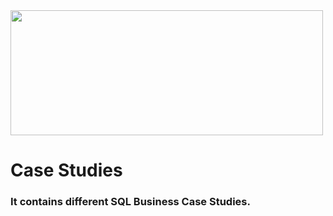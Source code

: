 <img height="200" width="500" src="https://i.imgur.com/HeXwtv0.png">

# Case Studies

### It contains different SQL Business Case Studies. 
